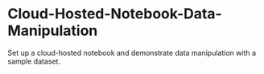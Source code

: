 # Cloud-Hosted-Notebook-Data-Manipulation
Set up a cloud-hosted notebook and demonstrate data manipulation with a sample dataset.
